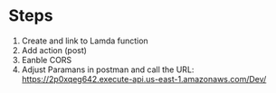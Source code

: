 # Steps

1. Create and link to Lamda function 
1. Add action (post)
1. Eanble CORS
1. Adjust Paramans in postman and call the URL: 
    https://2p0xqeg642.execute-api.us-east-1.amazonaws.com/Dev/

